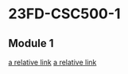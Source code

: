 # 23FD-CSC500-1

## Module 1
[a relative link](Module1/Part1.py)
[a relative link](Module1/Part2.py)